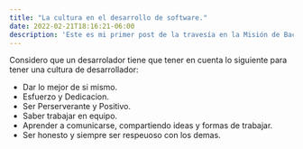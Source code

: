 ```yaml
---
title: "La cultura en el desarrollo de software."
date: 2022-02-21T18:16:21-06:00
description: 'Este es mi primer post de la travesía en la Misión de Backend con Node JS de Launch X.'
---
```


Considero que un desarrolador tiene que tener en cuenta lo siguiente para tener una cultura de desarrollador:
- Dar lo mejor de si mismo.
- Esfuerzo y Dedicacion.
- Ser Perserverante y Positivo.
- Saber trabajar en equipo.
- Aprender a comunicarse, compartiendo ideas y formas de trabajar. 
- Ser honesto y siempre ser respeuoso con los demas.
